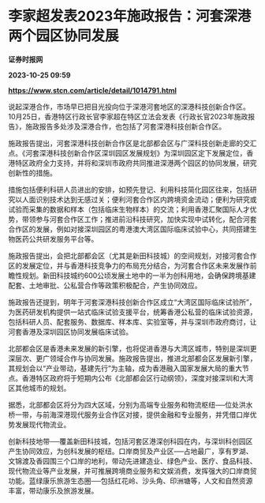 # 李家超发表2023年施政报告：河套深港两个园区协同发展
**证券时报网**

**2023-10-25 09:59**

**https://www.stcn.com/article/detail/1014791.html**

说起深港合作，市场早已把目光投向位于深港河套地区的深港科技创新合作区。10月25日，香港特区行政长官李家超在特区立法会发表《行政长官2023年施政报告》，施政报告多处涉及深港合作，也包括了河套深港科技创新合作区。

施政报告提出，河套深港科技创新合作区是北部都会区与广深科技创新走廊的交汇点。《河套深港科技创新合作区深圳园区发展规划》为深圳园区定下发展定位，香港特区政府全力支持，并将和深圳市政府共同推进深港两个园区的协同发展，研究创新性的措施。

措施包括便利科研人员进出的安排，如预先登记、利用科技简化园区往来，包括研究以人面识别技术达到无感过关；便利河套合作区内跨境资金流动；便利为研究或试验而采集的数据和样本（包括临床生物样本）的交流；利用香港汇聚国际人才优势，带领参与河套合作区工作；推进前沿科技研究，加快实现中试转化，配合河套合作区的发展，例如对接深圳园区的粤港澳大湾区国际临床试验中心，共同搭建生物医药公共研发服务平台等。

施政报告提出，会把北部都会区（尤其是新田科技城）的空间规划，对接河套合作区的发展定位，并与香港科技竞争力的布局充分结合，为河套合作区未来发展作前瞻性规划。新田科技城约600公顷发展土地中的一半为创科用地，会确保跨境基建配套、土地审批、公私营合作等政策积极配合，产生协同效应。

施政报告还提到，明年于河套深港科技创新合作区成立“大湾区国际临床试验所”，为医药研发机构提供一站式临床试验支援平台，统筹香港公私营的临床试验资源，包括科研人员、配套服务、数据库、样本库、实验室等，并与深圳市政府商讨，让河套香港及深圳园区协同发展临床试验。

北部都会区是香港未来发展的新引擎，也将促进香港与大湾区城市，特别是深圳更深层次、更广领域合作与协同发展。施政报告提出，推进北部都会区发展新引擎，其规划会以“产业带动，基建先行”为主轴，成为香港融入国家发展大局的重大节点。香港特区政府将于短期内公布《北部都会区行动纲领》，深度对接深圳和大湾区其他城市的规划。

据悉，北部都会区将分为四大区域，分别为高端专业服务和物流枢纽──位处洪水桥一带，与前海深港现代服务业合作区对接，提供金融和专业服务，并凭借口岸优势发展现代物流业。

创新科技地带──覆盖新田科技城，包括河套区港深创科园在内，与深圳科创园区产生协同效应，为创科发展的枢纽。口岸商贸及产业区──占地最广，享有罗湖、文锦渡及香园围三个口岸的地利，带动先进建造业、绿色产业、医疗、食品科技、现代物流业等产业发展，并可推展跨境商业服务和文娱消费，发挥强大的口岸商贸功能。蓝绿康乐旅游生态圈──包括红花岭、沙头角、印洲塘等，人文和自然资源丰富，带动康乐及旅游发展。